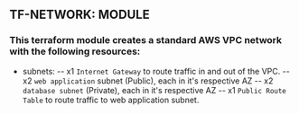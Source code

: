 ## TF-NETWORK: MODULE

### This terraform module creates a standard AWS VPC network with the following resources:
- subnets:
-- x1 `Internet Gateway` to route traffic in and out of the VPC.
-- x2 `web application` subnet (Public), each in it's respective AZ
-- x2 `database subnet` (Private), each in it's respective AZ
-- x1 `Public Route Table` to route traffic to web application subnet.